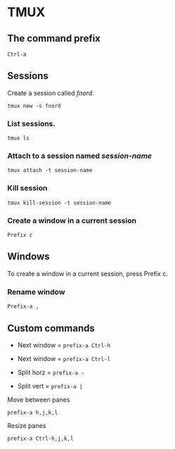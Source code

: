 # TMUX

## The command prefix

	Ctrl-a

## Sessions

Create a session called _fnord_.

	tmux new -s fnord

### List sessions.

	tmux ls

### Attach to a session named _session-name_

	tmux attach -t session-name

### Kill session

	tmux kill-session -t session-name


### Create a window in a current session

	Prefix c

## Windows

To create a window in a current session, press Prefix c.

### Rename window

	Prefix-a ,

## Custom commands

* Next window = `prefix-a Ctrl-h`
* Next window = `prefix-a Ctrl-l`

* Split horz = `prefix-a -`
* Split vert = `prefix-a |`

Move between panes

	prefix-a h,j,k,l

Resize panes

	prefix-a Ctrl-h,j,k,l

